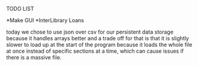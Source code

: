 TODO LIST

*Make GUI
*InterLibrary Loans

today we chose to use json over csv for our persistent data storage because it handles arrays better and a trade off for that is that it is slightly slower to load up at the start of the program because it loads the whole file at once instead of specific sections at a time, which can cause issues if there is a massive file. 